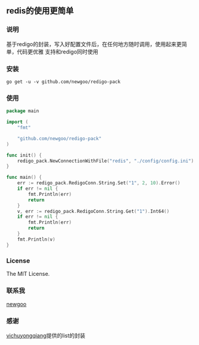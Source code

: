 redis的使用更简单
---

### 说明
基于redigo的封装，写入好配置文件后，在任何地方随时调用，使用起来更简单，代码更优雅
支持和redigo同时使用

### 安装
`go get -u -v github.com/newgoo/redigo-pack`

### 使用
```go
package main

import (
	"fmt"

	"github.com/newgoo/redigo-pack"
)

func init() {
	redigo_pack.NewConnectionWithFile("redis", "./config/config.ini")
}

func main() {
	err := redigo_pack.RedigoConn.String.Set("1", 2, 10).Error()
	if err != nil {
		fmt.Println(err)
		return
	}
	v, err := redigo_pack.RedigoConn.String.Get("1").Int64()
	if err != nil {
		fmt.Println(err)
		return
	}
	fmt.Println(v)
}
```


### License
The MIT License.

### 联系我
[newgoo](happs.lives@gmail.com)

### 感谢
[vichuyongqiang](https://github.com/vichuyongqiang)提供的list的封装